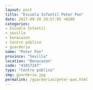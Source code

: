 ```yaml
---
layout: post
title: "Escuela Infantil Peter Pan"
date: 2017-09-20 20:57:05 +0200
categories:
- Escuela Infantil
- sevilla
- benacazon
- Centro público
- guarderia
name: "Peter Pan"
province: "Sevilla"
location: "Benacazon"
code: "41017247"
type: "Centro público"
img: guarderia.jpg
permalink: /guarderias/peter-pan.html
---
```


